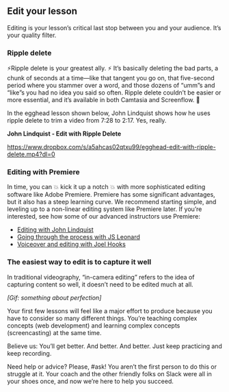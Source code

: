## Edit your lesson
Editing is your lesson’s critical last stop between you and your audience. It’s your quality filter.


### Ripple delete

⚡️Ripple delete is your greatest ally. ⚡️ It’s basically deleting the bad parts, a chunk of seconds at a time—like that tangent you go on, that five-second period where you stammer over a word, and those dozens of “umm”s and “like”s you had no idea you said so often. Ripple delete couldn’t be easier or more essential, and it’s available in both Camtasia and Screenflow. 🙌

In the egghead lesson shown below, John Lindquist shows how he uses ripple delete to trim a video from 7:28 to 2:17. Yes, really.

**John Lindquist - Edit with Ripple Delete**

https://www.dropbox.com/s/a5ahcas02qtxu99/egghead-edit-with-ripple-delete.mp4?dl=0



### Editing with Premiere

In time, you can 💥 kick it up a notch 💥 with more sophisticated editing software like Adobe Premiere. Premiere has some significant advantages, but it also has a steep learning curve. We recommend starting simple, and leveling up to a non-linear editing system like Premiere later. If you’re interested, see how some of our advanced instructors use Premiere:

- [Editing with John Lindquist](https://www.youtube.com/watch?v=_YqhKP-yZzo&index=1&list=PL219naRJXQKbQJ60WxsuGfTFv7_fvna51)
- [Going through the process with JS Leonard](https://www.youtube.com/watch?v=faINApx4-4g&list=PL219naRJXQKbQJ60WxsuGfTFv7_fvna51&index=2)
- [Voiceover and editing with Joel Hooks](https://www.youtube.com/watch?v=faINApx4-4g&list=PL219naRJXQKbQJ60WxsuGfTFv7_fvna51&index=2)


### The easiest way to edit is to capture it well

In traditional videography, “in-camera editing” refers to the idea of capturing content so well, it doesn’t need to be edited much at all.

*[Gif: something about perfection]*

Your first few lessons will feel like a major effort to produce because you have to consider so many different things. You’re teaching complex concepts (web development) and learning complex concepts (screencasting) at the same time.

Believe us: You’ll get better. And better. And better. Just keep practicing and keep recording.

Need help or advice? Please, #ask! You aren’t the first person to do this or struggle at it. Your coach and the other friendly folks on Slack were all in your shoes once, and now we’re here to help you succeed.